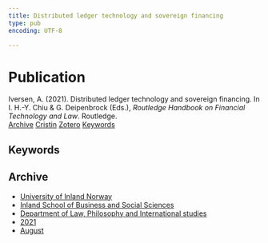 ```yaml
---
title: Distributed ledger technology and sovereign financing
type: pub
encoding: UTF-8

---
```

<h1>Publication</h1>
<article id="csl-bib-container-PEAX8ISE" class="csl-bib-container">
  <div class="csl-bib-body"> <div class="csl-entry">Iversen, A. (2021). Distributed ledger technology and sovereign financing. In I. H.-Y. Chiu &#38; G. Deipenbrock (Eds.), <i>Routledge Handbook on Financial Technology and Law</i>. Routledge.</div> </div>
  <div class="csl-bib-buttons">
    <a href="#taxonomy-article-PEAX8ISE" alt="archive" class="csl-bib-button">Archive</a>
    <a href="https://app.cristin.no/results/show.jsf?id=1925894" alt="Cristin" class="csl-bib-button">Cristin</a>
    <a href="http://zotero.org/groups/5881554/items/PEAX8ISE" alt="Zotero" class="csl-bib-button">Zotero</a>
    <a href="#keywords-article-PEAX8ISE" alt="keywords" class="csl-bib-button">Keywords</a>
  </div>
  <div id="csl-bib-meta-container-PEAX8ISE"></div>
</article>
<div id="csl-bib-meta-PEAX8ISE" class="csl-bib-meta">
  <article id="keywords-article-PEAX8ISE" class="keywords-article">
    <h1>Keywords</h1>
    
  </article>
  <article id="taxonomy-article-PEAX8ISE" class="taxonomy-article">
    <h1>Archive</h1>
    <ul>
      <li>
        <a href="/en/archive/?key=3DCRN523">University of Inland Norway</a>
      </li>
      <li>
        <a href="/en/archive/?key=DU8Q9LN9">Inland School of Business and Social Sciences</a>
      </li>
      <li>
        <a href="/en/archive/?key=ITYAG68H">Department of Law, Philosophy and International studies</a>
      </li>
      <li>
        <a href="/en/archive/?key=VFX285I3">2021</a>
      </li>
      <li>
        <a href="/en/archive/?key=ZFE2N7BZ">August</a>
      </li>
    </ul>
  </article>
</div>
